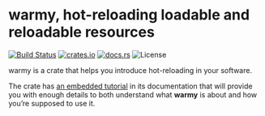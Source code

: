 # warmy, hot-reloading loadable and reloadable resources

[![Build Status](https://travis-ci.org/phaazon/warmy.svg?branch=master)](https://travis-ci.org/phaazon/warmy)
[![crates.io](https://img.shields.io/crates/v/warmy.svg)](https://crates.io/crates/warmy)
[![docs.rs](https://docs.rs/warmy/badge.svg)](https://docs.rs/warmy)
![License](https://img.shields.io/badge/license-BSD3-blue.svg?style=flat)

warmy is a crate that helps you introduce hot-reloading in your software.

The crate has [an embedded tutorial](https://docs.rs/warmy/warmy) in its documentation that
will provide you with enough details to both understand what **warmy** is about and how you’re
supposed to use it.
